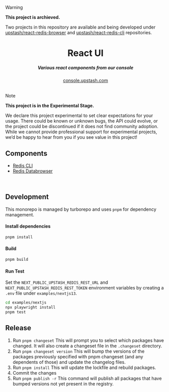 > [!WARNING]  
> **This project is archieved.**
>
> Two projects in this repository are available and being developed under [upstash/react-redis-browser](https://github.com/upstash/react-redis-browser/) and [upstash/react-redis-cli](https://github.com/upstash/react-redis-cli/) repositories.


<div align="center">
    <h1 align="center">React UI</h1>
    <h5>Various react components from our console</h5>
</div>

<div align="center">
  <a href="https://console.upstash.com">console.upstash.com</a>
</div>
<br/>

> [!NOTE]  
> **This project is in the Experimental Stage.**
>
> We declare this project experimental to set clear expectations for your usage. There could be known or unknown bugs, the API could evolve, or the project could be discontinued if it does not find community adoption. While we cannot provide professional support for experimental projects, we’d be happy to hear from you if you see value in this project!

## Components

- [Redis CLI](https://github.com/upstash/react-ui/blob/main/packages/react-cli/README.md)
- [Redis Databrowser](https://github.com/upstash/react-ui/blob/main/packages/react-databrowser/README.md)

<br/>

## Development

This monorepo is managed by turborepo and uses `pnpm` for dependency management.

#### Install dependencies

```bash
pnpm install
```

#### Build

```bash
pnpm build
```

#### Run Test

Set the `NEXT_PUBLIC_UPSTASH_REDIS_REST_URL` and `NEXT_PUBLIC_UPSTASH_REDIS_REST_TOKEN` environment
variables by creating a `.env` file under `examples/nextjs13`.

```bash
cd examples/nextjs
npx playwright install
pnpm test
```

## Release

1. Run `pnpm changeset`
   This will prompt you to select which packages have changed. It will also create a changeset file in the `.changeset` directory.
2. Run `pnpm changeset version`
   This will bump the versions of the packages previously specified with pnpm changeset (and any dependents of those) and update the changelog files.
3. Run `pnpm install`
   This will update the lockfile and rebuild packages.
4. Commit the changes
5. Run `pnpm publish -r`
   This command will publish all packages that have bumped versions not yet present in the registry.
